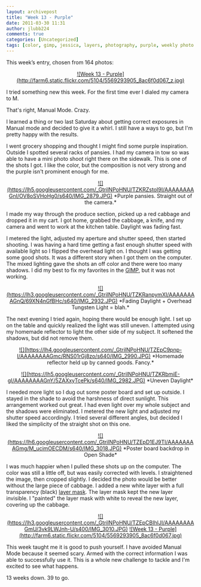 ```yaml
---
layout: archivepost
title: "Week 13 - Purple"
date: 2011-03-30 11:31
author: jlubb224
comments: true
categories: [Uncategorized]
tags: [color, gimp, jessica, layers, photography, purple, weekly photo challenge]
---
```

This week’s entry, chosen from 164 photos:

<p align="center">
<a href="http://www.flickr.com/photos/mrs_rev/5569293905/" title="Week 13 - Purple by Mrs. Rev!, on Flickr">![Week 13 - Purple](http://farm6.static.flickr.com/5104/5569293905_8ac6f0d067_z.jpg)</a>



I tried something new this week.  For the first time ever I dialed my camera to M.  

That's right, Manual Mode.  Crazy.

I learned a thing or two last Saturday about getting correct exposures in Manual mode and decided to give it a whirl.  I still have a ways to go, but I'm pretty happy with the results.

I went grocery shopping and thought I might find some purple inspiration.  Outside I spotted several racks of pansies.  I had my camera in tow so was able to have a mini photo shoot right there on the sidewalk.  This is one of the shots I got.  I like the color, but the composition is not very strong and the purple isn't prominent enough for me.
<p align="center">
<a href="https://picasaweb.google.com/lh/photo/CK7HlXX84KU7sk8qe5fQRHrfGkvH0RjaEeSCt43kCf8?feat=embedwebsite">![](https://lh5.googleusercontent.com/_GtrilNPoHNU/TZKRZstoI9I/AAAAAAAAGnI/OV8oSVHoHg0/s640/IMG_2879.JPG)</a>
*Purple pansies.  Straight out of the camera.*



I made my way through the produce section, picked up a red cabbage and dropped it in my cart.  I got home, grabbed the cabbage, a knife, and my camera and went to work at the kitchen table.  Daylight was fading fast.  

I metered the light, adjusted my aperture and shutter speed, then started shooting.  I was having a hard time getting a fast enough shutter speed with available light so I flipped the overhead light on.  I thought I was getting some good shots.  It was a different story when I got them on the computer.  The mixed lighting gave the shots an off color and there were too many shadows.  I did my best to fix my favorites in the [GIMP](http://www.gimp.org/), but it was not working.  
<p align="center">
<a href="https://picasaweb.google.com/lh/photo/UUjv6Z9jM4c3Va0iafvX23rfGkvH0RjaEeSCt43kCf8?feat=embedwebsite">![](https://lh3.googleusercontent.com/_GtrilNPoHNU/TZKRanpymXI/AAAAAAAAGnQ/69XN4nGfBHc/s640/IMG_2932.JPG)</a>
*Fading Daylight + Overhead Tungsten Light = blah.*



The next evening I tried again, hoping there would be enough light.  I set up on the table and quickly realized the light was still uneven.  I attempted using my homemade reflector to light the other side of my subject.  It softened the shadows, but did not remove them.  

<p align="center">
<a href="https://picasaweb.google.com/lh/photo/jgqAUtqwHwstghbHRQM8MHrfGkvH0RjaEeSCt43kCf8?feat=embedwebsite">![](https://lh4.googleusercontent.com/_GtrilNPoHNU/TZEpC9pnp-I/AAAAAAAAGmc/RNS01rGj8zo/s640/IMG_2990.JPG)</a>
*Homemade reflector held up by canned goods.  Fancy.*



<p align="center">
<a href="https://picasaweb.google.com/lh/photo/EuENm-czKJJNgdsutJlD6XrfGkvH0RjaEeSCt43kCf8?feat=embedwebsite">![](https://lh5.googleusercontent.com/_GtrilNPoHNU/TZKRbmiE-gI/AAAAAAAAGnY/5ZAXxyTcePk/s640/IMG_2982.JPG)</a>
*Uneven Daylight*



I needed more light so I dug out some poster board and set up outside.  I stayed in the shade to avoid the harshness of direct sunlight.  This arrangement worked out great.  I had even light over my whole subject and the shadows were eliminated.  I metered the new light and adjusted my shutter speed accordingly.  I tried several different angles, but decided I liked the simplicity of the straight shot on this one.

<p align="center">
<a href="https://picasaweb.google.com/lh/photo/uhaVBbd8Zbjvmta6tIOx7XrfGkvH0RjaEeSCt43kCf8?feat=embedwebsite">![](https://lh6.googleusercontent.com/_GtrilNPoHNU/TZEpD1EJ9TI/AAAAAAAAGmg/M_ucimOECDM/s640/IMG_3018.JPG)</a>
*Poster board backdrop in Open Shade*



I was much happier when I pulled these shots up on the computer.  The color was still a little off, but was easily corrected with levels.  I straightened the image, then cropped slightly.  I decided the photo would be better without the large piece of cabbage.  I added a new white layer with a full transparency (black) [layer mask](http://docs.gimp.org/en/gimp-layer-mask-add.html).  The layer mask kept the new layer invisible.  I "painted" the layer mask with white to reveal the new layer, covering up the cabbage.  

<p align="center">
<a href="https://picasaweb.google.com/lh/photo/brMJwR-m-o4NDU-ynUeFbHrfGkvH0RjaEeSCt43kCf8?feat=embedwebsite">![](https://lh3.googleusercontent.com/_GtrilNPoHNU/TZEpCBIhlJI/AAAAAAAAGmU/3vk9LWJnh-U/s400/IMG_3010.JPG)</a>    <a href="http://www.flickr.com/photos/mrs_rev/5569293905/" title="Week 13 - Purple by Mrs. Rev!, on Flickr">![Week 13 - Purple](http://farm6.static.flickr.com/5104/5569293905_8ac6f0d067.jpg)</a>



This week taught me it is good to push yourself.  I have avoided Manual Mode because it seemed scary.  Armed with the correct information I was able to successfully use it.  This is a whole new challenge to tackle and I'm excited to see what happens.


13 weeks down. 39 to go.

